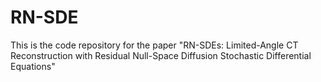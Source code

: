 # RN-SDE
This is the code repository for the paper "RN-SDEs: Limited-Angle CT Reconstruction with Residual Null-Space Diffusion Stochastic Differential Equations"
